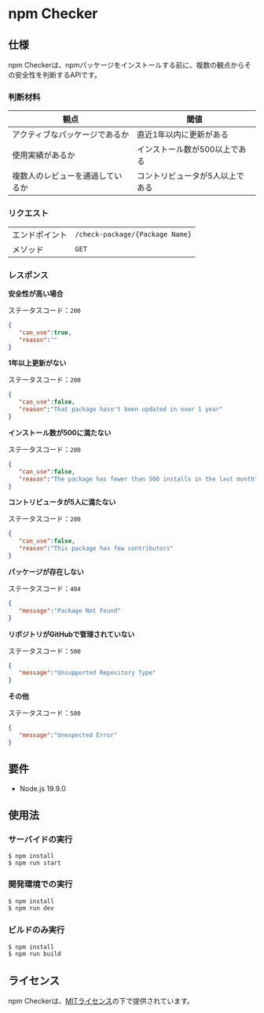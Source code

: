 # npm Checker

## 仕様

npm Checkerは、npmパッケージをインストールする前に、複数の観点からその安全性を判断するAPIです。

### 判断材料

| 観点 | 閾値 |
| --- | --- |
| アクティブなパッケージであるか | 直近1年以内に更新がある |
| 使用実績があるか | インストール数が500以上である |
| 複数人のレビューを通過しているか | コントリビュータが5人以上である |

### リクエスト

<table>
    <tr>
        <td>エンドポイント</td>
        <td><code>/check-package/{Package Name}</code></td>
    </tr>
    <tr>
        <td>メソッド</td>
        <td><code>GET</code></td>
    </tr>
</table>

### レスポンス

**安全性が高い場合**

ステータスコード：`200`
```json
{
   "can_use":true,
   "reason":""
}
```

**1年以上更新がない**

ステータスコード：`200`
```json
{
   "can_use":false,
   "reason":"That package hasn't been updated in over 1 year"
}
```

**インストール数が500に満たない**

ステータスコード：`200`
```json
{
   "can_use":false,
   "reason":"The package has fewer than 500 installs in the last month"
}
```

**コントリビュータが5人に満たない**

ステータスコード：`200`
```json
{
   "can_use":false,
   "reason":"This package has few contributors"
}
```

**パッケージが存在しない**

ステータスコード：`404`
```json
{
   "message":"Package Not Found"
}
```

**リポジトリがGitHubで管理されていない**

ステータスコード：`500`
```json
{
   "message":"Unsupported Repository Type"
}
```

**その他**

ステータスコード：`500`
```json
{
   "message":"Unexpected Error"
}
```

## 要件

- Node.js 19.9.0


## 使用法

### サーバイドの実行
```bash=
$ npm install
$ npm run start
```

### 開発環境での実行
```bash
$ npm install
$ npm run dev
```

### ビルドのみ実行
```bash
$ npm install
$ npm run build
```

## ライセンス

npm Checkerは、[MITライセンス](https://en.wikipedia.org/wiki/MIT_License)の下で提供されています。
